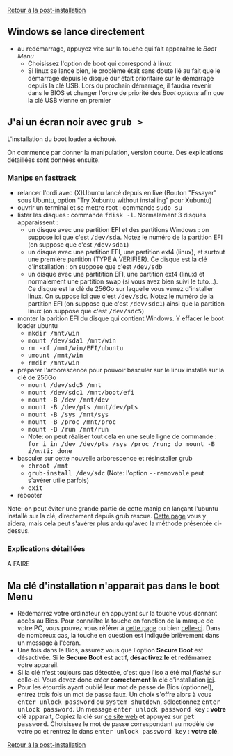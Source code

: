 [Retour à la post-installation](PostIntallation.md)

## Windows se lance directement
- au redémarrage, appuyez vite sur la touche qui fait apparaître le *Boot Menu* 
  - Choisissez l'option de boot qui correspond à linux
  - Si linux se lance bien, le problème était sans doute lié au fait que le démarrage depuis le disque dur était prioritaire sur le démarrage depuis la clé USB. Lors du prochain démarrage, il faudra revenir dans le BIOS et changer l'ordre de priorité des *Boot options* afin que la clé USB vienne en premier
 
 
## J'ai un écran noir avec <tt>grub ></tt>
L'installation du boot loader a échoué. 

On commence par donner la manipulation, version courte. Des explications détaillées sont données ensuite.

### Manips en fasttrack
- relancer l'ordi avec (X)Ubuntu lancé depuis en live (Bouton "Essayer" sous Ubuntu, option "Try Xubuntu without installing" pour Xubuntu)
- ouvrir un terminal et se mettre root : commande <tt>sudo su</tt>
- lister les disques : commande <tt>fdisk -l</tt>. Normalement 3 disques apparaissent :
  - un disque avec une partition EFI et des partitions Windows : on suppose ici que c'est <tt>/dev/sda</tt>. Notez le numéro de la partition EFI (on suppose que c'est <tt>/dev/sda1</tt>)
  - un disque avec une partition EFI, une partition ext4 (linux), et surtout une première partition (TYPE A VERIFIER). Ce disque est la clé d'installation : on suppose que c'est <tt>/dev/sdb</tt>
  - un disque avec une partitition EFI, une partition ext4 (linux) et normalement une partition swap (si vous avez bien suivi le tuto...). Ce disque est la clé de 256Go sur laquelle vous venez d'installer linux. On suppose ici que c'est <tt>/dev/sdc</tt>. Notez le numéro de la partition EFI (on suppose que c'est <tt>/dev/sdc1</tt>) ainsi que la partition linux (on suppose que c'est <tt>/dev/sdc5</tt>)
- monter la parition EFI du disque qui contient Windows. Y effacer le boot loader ubuntu
  - <tt>mkdir /mnt/win</tt>
  - <tt>mount /dev/sda1 /mnt/win</tt>
  - <tt>rm -rf /mnt/win/EFI/ubuntu</tt>
  - <tt>umount /mnt/win</tt>
  - <tt>rmdir /mnt/win</tt>
- préparer l'arborescence pour pouvoir basculer sur le linux installé sur la clé de 256Go
  - <tt>mount /dev/sdc5 /mnt</tt>
  - <tt>mount /dev/sdc1 /mnt/boot/efi</tt>
  - <tt>mount -B /dev /mnt/dev</tt>
  - <tt>mount -B /dev/pts /mnt/dev/pts</tt>
  - <tt>mount -B /sys /mnt/sys</tt>
  - <tt>mount -B /proc /mnt/proc</tt>
  - <tt>mount -B /run /mnt/run</tt>
  - Note: on peut réaliser tout cela en une seule ligne de commande : <tt>for i in /dev /dev/pts /sys /proc /run; do mount -B $i /mnt$i; done</tt>
- basculer sur cette nouvelle arborescence et résinstaller grub
  - <tt>chroot /mnt</tt>
  - <tt>grub-install /dev/sdc</tt> (Note: l'option <tt>--removable</tt> peut s'avérer utile parfois)
  - <tt>exit</tt>
- rebooter

Note: on peut éviter une grande partie de cette manip en lançant l'ubuntu installé sur la clé, directement depuis grub rescue. [Cette page](https://doc.ubuntu-fr.org/grub-pc#demarrer_ubuntu_a_partir_de_grub_et_grub_rescue) vous y aidera, mais cela peut s'avérer plus ardu qu'avec la méthode présentée ci-dessus.

### Explications détaillées
A FAIRE

## Ma clé d'installation n'apparait pas dans le boot Menu

- Redémarrez votre ordinateur en appuyant sur la touche vous donnant accès au Bios. Pour connaître la touche en fonction de la marque de votre PC, vous pouvez vous référer à [cette page](https://www.disk-image.com/faq-bootmenu.htm) ou bien [celle-ci](https://techofide.com/blogs/boot-menu-option-keys-for-all-computers-and-laptops-updated-list-2021-techofide/). Dans de nombreux cas, la touche en question est indiquée brièvement dans un message à l'écran.
- Une fois dans le Bios, assurez vous que l'option **Secure Boot** est désactivée. Si le **Secure Boot** est actif, **désactivez le** et redémarrez votre appareil.
- Si la clé n'est toujours pas détectée, c'est que l'iso a été mal *flashé* sur celle-ci. Vous devez donc créer **correctement** la clé d'installation [ici](Preparatifs.md).
- Pour les étourdis ayant oublié leur mot de passe de Bios (optionnel), entrez trois fois un mot de passe faux. Un choix s'offre alors à vous <tt>enter unlock password</tt> ou <tt>system shutdown</tt>, sélectionnez <tt>enter unlock password</tt>. Un message <tt>enter unlock password key</tt> : **votre clé** apparait, Copiez la clé sur [ce site web](https://bios-pw.org/) et appuyez sur <tt>get password</tt>. Choisissez le mot de passe correspondant au modèle de votre pc et rentrez le dans <tt>enter unlock password key</tt> : **votre clé**.

[Retour à la post-installation](PostIntallation.md)
